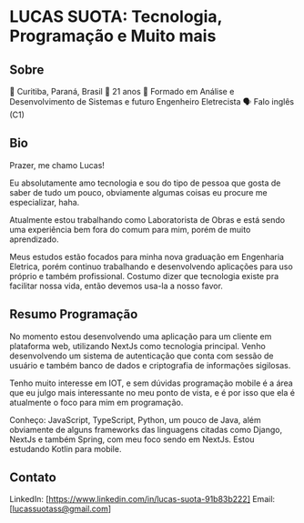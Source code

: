 # LUCAS SUOTA: Tecnologia, Programação e Muito mais

## Sobre 
 
📍 Curitiba, Paraná, Brasil
🙋 21 anos
📖 Formado em Análise e Desenvolvimento de Sistemas e futuro Engenheiro Eletrecista
🗣️ Falo inglês (C1)

## Bio

Prazer, me chamo Lucas!

Eu absolutamente amo tecnologia e sou do tipo de pessoa que gosta de saber de tudo um pouco, obviamente algumas coisas eu procure me especializar, haha. 

Atualmente estou trabalhando como Laboratorista de Obras e está sendo uma experiência bem fora do comum para mim, porém de muito aprendizado.

Meus estudos estão focados para minha nova graduação em Engenharia Eletrica, porém continuo trabalhando e desenvolvendo aplicações para uso próprio e também profissional. Costumo dizer que tecnologia existe pra facilitar nossa vida, então devemos usa-la a nosso favor.

## Resumo Programação

No momento estou desenvolvendo uma aplicação para um cliente em plataforma web, utilizando NextJs como tecnologia principal. Venho desenvolvendo um sistema de autenticação que conta com sessão de usuário e também banco de dados e criptografia de informações sigilosas.

Tenho muito interesse em IOT, e sem dúvidas programação mobile é a área que eu julgo mais interessante no meu ponto de vista, e é por isso que ela é atualmente o foco para mim em programação.

Conheço: JavaScript, TypeScript, Python, um pouco de Java, além obviamente de alguns frameworks das linguagens citadas como Django, NextJs e também Spring, com meu foco sendo em NextJs. Estou estudando Kotlin para mobile.

## Contato

LinkedIn: [https://www.linkedin.com/in/lucas-suota-91b83b222]
Email: [lucassuotass@gmail.com]



